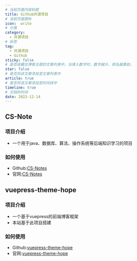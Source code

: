 ```yaml
---
# 当前页面内容标题
title: Github开源项目
# 当前页面图标
icon:  write
# 分类
category:
  - 开源项目
# 标签
tag:
  - 开源项目
  - Github
sticky: false
# 是否收藏在博客主题的文章列表中，当填入数字时，数字越大，排名越靠前。
star: false
# 是否将该文章添加至文章列表中
article: true
# 是否将该文章添加至时间线中
timeline: true
# 文档的时间
date: 2022-12-14
---
```


## CS-Note

### 项目介绍
* 一个用于java、数据库、算法、操作系统等后端知识学习的项目

### 如何使用
* Github:[CS-Notes](https://github.com/CyC2018/CS-Notes)
* 官网:[CS-Notes](http://www.cyc2018.xyz/)

## vuepress-theme-hope

### 项目介绍
* 一个基于vuepress的前端博客框架
* 本站基于此项目搭建
### 如何使用
* Github:[vuepress-theme-hope](https://github.com/vuepress-theme-hope/vuepress-theme-hope)
* 官网:[vuepress-theme-hope](https://vuepress-theme-hope.gitee.io/)
